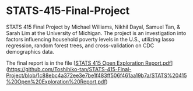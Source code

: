 # STATS-415-Final-Project
 STATS 415 Final Project by Michael Williams, Nikhil Dayal, Samuel Tan, & Sarah Lim at the University of Michigan. The project is an investigation into factors influencing household poverty levels in the U.S., utilizing lasso regression, random forest trees, and cross-validation on CDC demographics data.

The final report is in the file [[STATS 415 Open Exploration Report.pdf](https://github.com/Toshihiko-tan/STATS-415-Final-Project/blob/dedf3ee6d23c1e6f01a5cdc94f52a0e2de6b9cc6/STATS%20415%20Group%20Project%20Proposal.pdf)](https://github.com/Toshihiko-tan/STATS-415-Final-Project/blob/1c88ebc4a372ee3e7be1f483ff506f461aa19b7a/STATS%20415%20Open%20Exploration%20Report.pdf)

